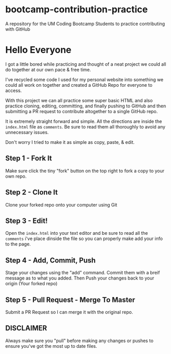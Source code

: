 # bootcamp-contribution-practice
A repository for the UM Coding Bootcamp Students to practice contributing with GitHub


# Hello Everyone
I got a little bored while practicing and thought of a neat project we could all do together at our own pace & free time.

I've recycled some code I used for my personal website into something we could all work on together and created a GitHub Repo for everyone to access.

With this project we can all practice some super basic HTML and also practice cloning, editing, committing, and finally pushing to GitHub and then submitting a PR request to contribute altogether to a single GitHub repo.

It is extremely straight forward and simple.
All the directions are inside the `index.html` file as `comments`.
Be sure to read them all thoroughly to avoid any unnecessary issues.

Don't worry I tried to make it as simple as copy, paste, & edit.

## Step 1 - Fork It
Make sure click the tiny "fork" button on the top right to fork a copy to your own repo.

## Step 2 - Clone It
Clone your forked repo onto your computer using Git

## Step 3 - Edit!
Open the `index.html` into your text editor and be sure to read all the `comments` i've place dinside the file so you can properly make add your info to the page.

## Step 4 - Add, Commit, Push
Stage your changes using the "add" command.
Commit them with a breif message as to what you added.
Then Push your changes back to your origin (Your forked repo)

## Step 5 - Pull Request - Merge To Master
Submit a PR Request so I can merge it with the original repo.

## DISCLAIMER
Always make sure you "pull" before making any changes or pushes to ensure you've got the most up to date files.
